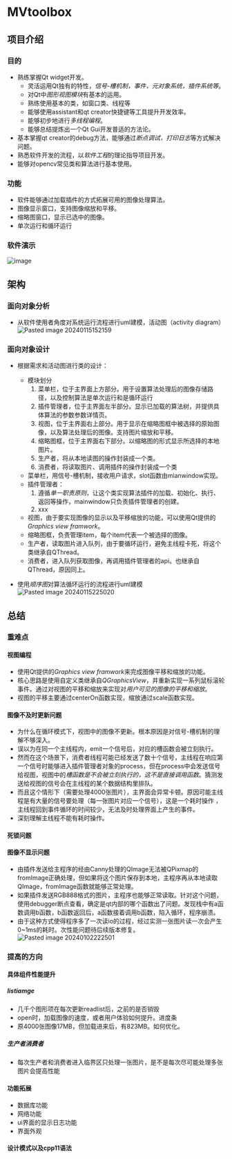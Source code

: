 # MVtoolbox
## 项目介绍
### 目的
- 熟练掌握Qt widget开发。
	- 灵活运用Qt独有的特性，*信号-槽机制，事件，元对象系统，插件系统等*。
	- 对Qt中*图形视图模块*有基本的运用。
	- 熟练使用基本的类，如窗口类、线程等
	- 能够使用assistant和qt creator快捷键等工具提升开发效率。
	- 能够初步地进行*多线程编程*。
	- 能够总结提炼出一个Qt Gui开发普适的方法论。
- 基本掌握qt creator的debug方法，能够通过*断点调试，打印日志*等方式解决问题。
- 熟悉软件开发的流程，以*软件工程*的理论指导项目开发。
- 能够对opencv常见类和算法进行基本使用。
### 功能
- 软件能够通过加载插件的方式拓展可用的图像处理算法。
- 图像显示窗口，支持图像缩放和平移。
- 缩略图窗口，显示已选中的图像。
- 单次运行和循环运行
### 软件演示
![image](https://github.com/JLer-chen/MVtoolbox/assets/53033561/ffa87d28-a435-45ca-9c97-69588c472943)


## 架构
### 面向对象分析
- 从软件使用者角度对系统运行流程进行uml建模，活动图（activity diagram）
![Pasted image 20240115152159](https://github.com/JLer-chen/MVtoolbox/assets/53033561/1f5140e7-ceec-4ccb-acf2-88df21409987)

### 面向对象设计
- 根据需求和活动图进行类的设计：
	- 模块划分
		1. 菜单栏，位于主界面上方部分。用于设置算法处理后的图像存储路径，以及控制算法是单次运行和是循环运行
		2. 插件管理者，位于主界面左半部分。显示已加载的算法树，并提供具体算法的参数参数详情页。
		3. 视图，位于主界面右上部分。用于显示在缩略图框中被选择的原始图像，以及算法处理后的图像。支持图片缩放和平移。
		4. 缩略图框，位于主界面右下部分。以缩略图的形式显示所选择的本地图片。
		5. 生产者，将从本地读图的操作封装成一个类。
		6. 消费者，将读取图片、调用插件的操作封装成一个类
	- 菜单栏，用信号-槽机制，接收用户请求，slot函数由mianwindow实现。 
	- 插件管理者：
		1. 遵循*单一职责原则*，让这个类实现算法插件的加载、初始化、执行、返回等操作，mainwindow只负责插件管理者的创建。
		2. xxx
	- 视图，由于要实现图像的显示以及平移缩放的功能，可以使用Qt提供的*Graphics view framwork*。
	- 缩略图框，负责管理item，每个item代表一个被选择的图像。
	- 生产者，读取图片进入队列，由于要循环运行，避免主线程卡死，将这个类继承自QThread。
	- 消费者，进入队列获取图像，再调用插件管理者的api。也继承自QThread，原因同上。

- 使用*顺序图*对算法循环运行的流程进行uml建模
![Pasted image 20240115225020](https://github.com/JLer-chen/MVtoolbox/assets/53033561/c55f73fd-0093-4755-9614-a3c2d4188cf6)
## 总结

### 重难点

#### 视图编程
- 使用Qt提供的*Graphics view framwork*来完成图像平移和缩放的功能。
- 核心思路是使用自定义类继承自*QGraphicsView*，并重新实现一系列鼠标滚轮事件。通过对视图的平移和缩放来实现对*用户可见的图像的平移和缩放*。
- 视图的平移主要通过centerOn函数实现，缩放通过scale函数实现。
#### 图像不及时更新问题
- 为什么在循环模式下，视图中的图像不更新。根本原因是对信号-槽机制的理解不够深入。
- 误以为在同一个主线程内，emit一个信号后，对应的槽函数会被立刻执行。
- 然而在这个场景下，消费者线程可能已经发送了数十个信号，主线程在响应第一个信号时能够进入插件管理者对象的process，但在process中会发送信号给视图，视图中的*槽函数是不会被立刻执行的，这不是直接调用函数*。猜测发送给视图的信号会在主线程的某个数据结构里排队。
- 而且这个情形下（需要处理4000张图片），主界面会异常卡顿。原因可能主线程是有大量的信号要处理（每一张图片对应一个信号），这是一个耗时操作 ，主线程回到事件循环的时间较少，无法及时处理界面上产生的事件。
- 深刻理解主线程不能有耗时操作。

#### 死锁问题

#### 图像不显示问题
- 由插件发送给主程序的经由Canny处理的QImage无法被QPixmap的fromImage正确处理，但如果将这个图片保存到本地，主程序再从本地读取QImage，fromImage函数就能够正常处理。
- 如果插件发送RGB888格式的图片，主程序也能够正常读取。针对这个问题，使用debugger断点查看，确定是qt内部的哪个函数出了问题。发现栈中有a函数调用b函数，b函数返回后，a函数接着调用b函数，陷入循环，程序崩溃。
- 由于这种方式使得程序多了一次读io的过程，经过实测一张图片读一次会产生0~1ms的耗时。次性能问题待后续版本修复。
![Pasted image 20240102222501](https://github.com/JLer-chen/MVtoolbox/assets/53033561/aca22fa5-7198-423e-b349-4ce495a0655c)


### 提高的方向

#### 具体组件性能提升
##### listiamge
- 几千个图形项在每次更新readlist后，之前的是否销毁
- open时，加载图像的速度，或者用户体验如何提升。进度条
- 原4000张图像17MB，但加载进来后，有823MB。如何优化。
##### 生产者消费者
- 每次生产者和消费者进入临界区只处理一张图片，是不是每次尽可能处理多张图片会提高性能
#### 功能拓展
- 数据库功能
- 网络功能
- ui界面的显示日志功能
- 界面外观 

#### 设计模式以及cpp11语法
